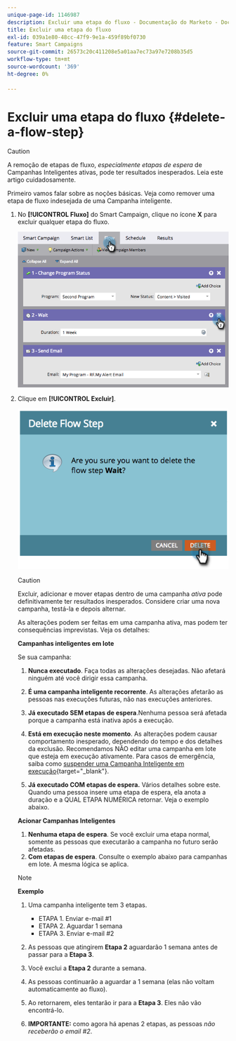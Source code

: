```yaml
---
unique-page-id: 1146987
description: Excluir uma etapa do fluxo - Documentação do Marketo - Documentação do produto
title: Excluir uma etapa do fluxo
exl-id: 039a1e80-48cc-47f9-9e1a-459f89bf0730
feature: Smart Campaigns
source-git-commit: 26573c20c411208e5a01aa7ec73a97e7208b35d5
workflow-type: tm+mt
source-wordcount: '369'
ht-degree: 0%

---
```


# Excluir uma etapa do fluxo {#delete-a-flow-step}

>[!CAUTION]
>
>A remoção de etapas de fluxo, _especialmente etapas de espera_ de Campanhas Inteligentes ativas, pode ter resultados inesperados. Leia este artigo cuidadosamente.

Primeiro vamos falar sobre as noções básicas. Veja como remover uma etapa de fluxo indesejada de uma Campanha inteligente.

1. No **[!UICONTROL Fluxo]** do Smart Campaign, clique no ícone **X** para excluir qualquer etapa do fluxo.

   ![](assets/delete-a-flow-step-1.png)

1. Clique em **[!UICONTROL Excluir]**.

   ![](assets/delete-a-flow-step-2.png)

   >[!CAUTION]
   >
   >Excluir, adicionar e mover etapas dentro de uma campanha _ativa_ pode definitivamente ter resultados inesperados. Considere criar uma nova campanha, testá-la e depois alternar.

   As alterações podem ser feitas em uma campanha ativa, mas podem ter consequências imprevistas. Veja os detalhes:

   **Campanhas inteligentes em lote**

   Se sua campanha:

   1. **Nunca executado**. Faça todas as alterações desejadas. Não afetará ninguém até você dirigir essa campanha.
   1. **É uma campanha inteligente recorrente**. As alterações afetarão as pessoas nas execuções futuras, não nas execuções anteriores.
   1. **Já executado SEM etapas de espera**.Nenhuma pessoa será afetada porque a campanha está inativa após a execução.
   1. **Está em execução neste momento**. As alterações podem causar comportamento inesperado, dependendo do tempo e dos detalhes da exclusão. Recomendamos NÃO editar uma campanha em lote que esteja em execução ativamente. Para casos de emergência, saiba como [suspender uma Campanha Inteligente em execução](/help/marketo/product-docs/core-marketo-concepts/smart-campaigns/using-smart-campaigns/abort-a-smart-campaign.md){target="_blank"}.

   1. **Já executado COM etapas de espera.** Vários detalhes sobre este.
Quando uma pessoa insere uma etapa de espera, ela anota a duração e a QUAL ETAPA NUMÉRICA retornar. Veja o exemplo abaixo.

   **Acionar Campanhas Inteligentes**

   1. **Nenhuma etapa de espera**. Se você excluir uma etapa normal, somente as pessoas que executarão a campanha no futuro serão afetadas.
   1. **Com etapas de espera**. Consulte o exemplo abaixo para campanhas em lote. A mesma lógica se aplica.

   >[!NOTE]
   >
   >**Exemplo**
   >
   >1. Uma campanha inteligente tem 3 etapas.
   >    * ETAPA 1. Enviar e-mail #1
   >    * ETAPA 2. Aguardar 1 semana
   >    * ETAPA 3. Enviar e-mail #2
   >
   >1. As pessoas que atingirem **Etapa 2** aguardarão 1 semana antes de passar para a **Etapa 3**.
   >1. Você exclui a **Etapa 2** durante a semana.
   >1. As pessoas continuarão a aguardar a 1 semana (elas não voltam automaticamente ao fluxo).
   >1. Ao retornarem, eles tentarão ir para a **Etapa 3**. Eles não vão encontrá-lo.
   >1. **IMPORTANTE:** como agora há apenas 2 etapas, as pessoas _não receberão o email #2_.
